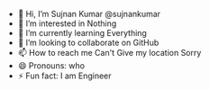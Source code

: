 - 👋 Hi, I’m Sujnan Kumar @sujnankumar
- 👀 I’m interested in Nothing
- 🌱 I’m currently learning Everything
- 💞️ I’m looking to collaborate on GitHub
- 📫 How to reach me Can't Give my location Sorry
- 😄 Pronouns: who
- ⚡ Fun fact: I am Engineer

<!---
sujnankumar/sujnankumar is a ✨ special ✨ repository because its `README.md` (this file) appears on your GitHub profile.
You can click the Preview link to take a look at your changes.
--->
